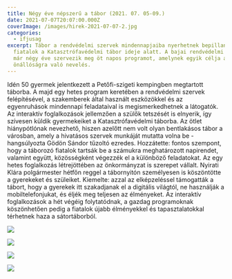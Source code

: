 ```yaml
---
title: Négy éve népszerű a tábor (2021. 07. 05-09.)
date: 2021-07-07T20:07:00.000Z
coverImage: /images/hirek-2021-07-07-2.jpg
categories:
  - ifjusag
excerpt: Tábor a rendvédelmi szervek mindennapjaiba nyerhetnek bepillantást a
  fiatalok a Katasztrófavédelmi tábor ideje alatt. A bajai rendvédelmi szervek
  már négy éve szervezik meg öt napos programot, amelynek egyik célja az
  önállóságra való nevelés.
---
```

Idén 50 gyermek jelentkezett a Petőfi-szigeti kempingben megtartott táborba. A majd egy hetes program keretében a rendvédelmi szervek felépítésével, a szakemberek által használt eszközökkel és az egyenruhások mindennapi feladataival is megismerkedhetnek a látogatók. Az interaktív foglalkozások jellemzően a szülők tetszését is elnyerik, így szívesen küldik gyermekeiket a Katasztrófavédelmi táborba. Az ötlet hiánypótlónak nevezhető, hiszen azelőtt nem volt olyan bentlakásos tábor a városban, amely a hivatásos szervek munkáját mutatta volna be - hangsúlyozta Gödön Sándor tűzoltó ezredes. Hozzátette: fontos szempont, hogy a táborozó fiatalok tartsák be a számukra meghatározott napirendet, valamint együtt, közösségként végezzék el a különböző feladatokat.
Az egy hetes foglalkozás létrejöttében az önkormányzat is szerepet vállalt. Nyirati Klára polgármester hétfőn reggel a tábornyitón személyesen is köszöntötte a gyerekeket és szüleiket. Kiemelte: azzal az elképzeléssel támogatták a tábort, hogy a gyerekek itt szakadjanak el a digitális világtól, ne használják a mobiltelefonjukat, és éljék meg teljesen az élményeket.
Az interaktív foglalkozások a hét végéig folytatódnak, a gazdag programoknak köszönhetően pedig a fiatalok újabb élményekkel és tapasztalatokkal térhetnek haza a sátortáborból.



![](/images/hirek-2021-07-07-2.jpg)

![](/images/hirek-2021-07-07-1.jpg)

![](/images/hirek-2021-07-07-3.jpg)

![](/images/hirek-2021-07-07-4.jpg)